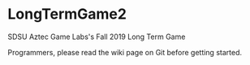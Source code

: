 # LongTermGame2
SDSU Aztec Game Labs's Fall 2019 Long Term Game

Programmers, please read the wiki page on Git before getting started. 
